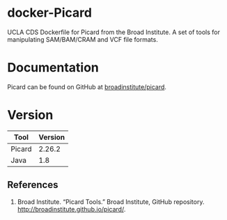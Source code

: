 # docker-Picard
UCLA CDS Dockerfile for Picard from the Broad Institute. A set of tools for manipulating SAM/BAM/CRAM and VCF file formats.

# Documentation

Picard can be found on GitHub at [broadinstitute/picard](https://github.com/broadinstitute/picard).

# Version
| Tool | Version |
|------|---------|
| Picard | 2.26.2 |
| Java | 1.8 |


## References

1. Broad Institute. “Picard Tools.” Broad Institute, GitHub repository. http://broadinstitute.github.io/picard/.
